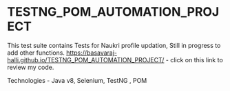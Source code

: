 # TESTNG_POM_AUTOMATION_PROJECT
This test suite contains Tests for Naukri profile updation, Still in progress to add other functions. https://basavaraj-halli.github.io/TESTNG_POM_AUTOMATION_PROJECT/ - click on this link to review my code.

Technologies - Java v8, Selenium, TestNG , POM 
